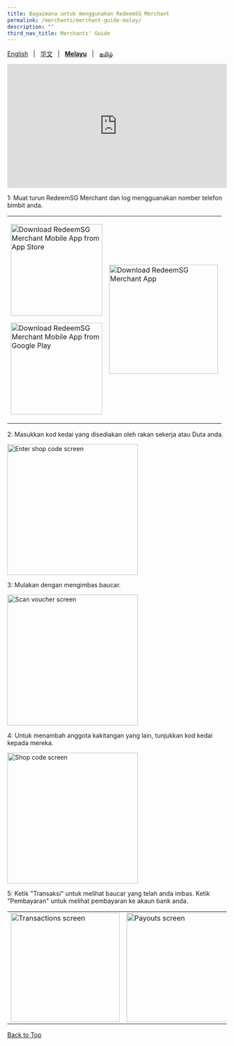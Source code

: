 ```yaml
---
title: Bagaimana untuk menggunakan RedeemSG Merchant
permalink: /merchants/merchant-guide-malay/
description: ""
third_nav_title: Merchants' Guide
---
```

<span id="cdcv_page_top"></span>
[English](merchant-guide-english) &nbsp;&nbsp;&#124;&nbsp;&nbsp; [华文](merchant-guide-chinese)  &nbsp;&nbsp;&#124;&nbsp;&nbsp; **[Melayu](merchant-guide-malay)** &nbsp;&nbsp;&#124;&nbsp;&nbsp; [தமிழ்](merchant-guide-tamil)

<style>
a.bp-button {
	height: 6em !important;
	white-space:pre-line !important;
}
	
		
 .youtubecontainer {
    position: relative;
    width: 100%;
    height: 0;
    padding-bottom: 56.25%;
}
.youtubevideo {
    position: absolute;
    top: 0;
    left: 0;
    width: 100%;
    height: 100%;
}
</style>

<div class="youtubecontainer">
<iframe class="youtubevideo" src="https://www.youtube.com/embed/qB8Te-kwKcg" title="YouTube video player" frameborder="0" allow="accelerometer; autoplay; clipboard-write; encrypted-media; gyroscope; picture-in-picture" allowfullscreen></iframe>
	</div>

<p>1: Muat turun RedeemSG Merchant dan log mengguanakan nomber telefon bimbit anda. </p>

<table border="0" cellspacing="0" cellpadding="0">
<tbody>
<tr>
<td><p><a href="https://apps.apple.com/sg/app/redeemsg/id1512326240" target="blank"> <img src="/images/merchants/merchants-infographics/download-app-store.png" alt="Download RedeemSG Merchant Mobile App from App Store" style="width:210px !important;" /></a></p>

<p><a href="https://play.google.com/store/apps/details?id=sg.gov.redeem" target="blank"> <img src="/images/merchants/merchants-infographics/download-google-play.png" alt="Download RedeemSG Merchant Mobile App from Google Play" style="width:210px !important;" /></a></p>
	
</td>

<td><img src="/images/merchants/merchants-infographics/english/download_app.png" style="width:250px !important;" alt="Download RedeemSG Merchant App"/> </td>
</tr>

</tbody>
</table>


<p>2: Masukkan kod kedai yang disediakan oleh rakan sekerja atau Duta anda.</p>

<p><img src="/images/merchants/merchants-infographics/malay/10%20Shop%20code%20.png" style="width:300px !important;" alt="Enter shop code screen"/> </p>

<p>3: Mulakan dengan mengimbas baucar. </p>
<p><img src="/images/merchants/merchants-infographics/malay/2%20Home%20scan%20with%20pic%20no%20logo.png" style="width:300px !important;" alt="Scan voucher screen"/> </p>

<p>4: Untuk menambah anggota kakitangan yang lain, tunjukkan kod kedai kepada mereka.</p>
 
<p><img src="/images/merchants/merchants-infographics/malay/2%20Show%20shop%20code.png" style="width:300px !important;" alt="Shop code screen"/> </p>

<p>5: Ketik "Transaksi" untuk melihat baucar yang telah anda imbas. Ketik "Pembayaran" untuk melihat pembayaran ke akaun bank anda.</p>

<table border="0" cellspacing="0" cellpadding="0">
<tbody>
<tr>
<td><img src="/images/merchants/merchants-infographics/malay/1%20Transactions%20entire%20shop.png" style="width:250px !important;" alt="Transactions screen"/> </td>
<td><img src="/images/merchants/merchants-infographics/malay/1%20Payouts%20daily.png" style="width:250px !important;" alt="Payouts screen"/> </td>
</tr>
</tbody>
</table>

<a href="#cdcv_page_top">Back to Top</a>
